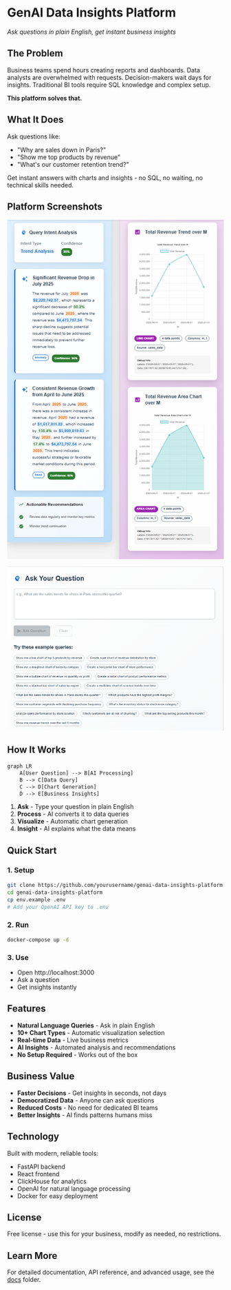 # GenAI Data Insights Platform

_Ask questions in plain English, get instant business insights_

## The Problem

Business teams spend hours creating reports and dashboards. Data analysts are overwhelmed with requests. Decision-makers wait days for insights. Traditional BI tools require SQL knowledge and complex setup.

**This platform solves that.**

## What It Does

Ask questions like:

- "Why are sales down in Paris?"
- "Show me top products by revenue"
- "What's our customer retention trend?"

Get instant answers with charts and insights - no SQL, no waiting, no technical skills needed.

## Platform Screenshots

![Dashboard View](docs/assets/capture1.png)

![Multi-Chart Analysis](docs/assets/capture2.png)

## How It Works

```mermaid
graph LR
    A[User Question] --> B[AI Processing]
    B --> C[Data Query]
    C --> D[Chart Generation]
    D --> E[Business Insights]
```

1. **Ask** - Type your question in plain English
2. **Process** - AI converts it to data queries
3. **Visualize** - Automatic chart generation
4. **Insight** - AI explains what the data means

## Quick Start

### 1. Setup

```bash
git clone https://github.com/yourusername/genai-data-insights-platform.git
cd genai-data-insights-platform
cp env.example .env
# Add your OpenAI API key to .env
```

### 2. Run

```bash
docker-compose up -d
```

### 3. Use

- Open http://localhost:3000
- Ask a question
- Get insights instantly

## Features

- **Natural Language Queries** - Ask in plain English
- **10+ Chart Types** - Automatic visualization selection
- **Real-time Data** - Live business metrics
- **AI Insights** - Automated analysis and recommendations
- **No Setup Required** - Works out of the box

## Business Value

- **Faster Decisions** - Get insights in seconds, not days
- **Democratized Data** - Anyone can ask questions
- **Reduced Costs** - No need for dedicated BI teams
- **Better Insights** - AI finds patterns humans miss

## Technology

Built with modern, reliable tools:

- FastAPI backend
- React frontend
- ClickHouse for analytics
- OpenAI for natural language processing
- Docker for easy deployment

## License

Free license - use this for your business, modify as needed, no restrictions.

## Learn More

For detailed documentation, API reference, and advanced usage, see the [docs](docs/) folder.

